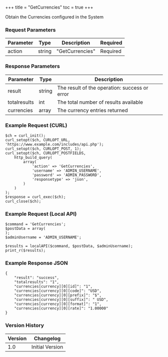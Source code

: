 +++
title = "GetCurrencies"
toc = true
+++

Obtain the Currencies configured in the System

### Request Parameters

| Parameter | Type | Description | Required |
| --------- | ---- | ----------- | -------- |
| action | string | "GetCurrencies" | Required |

### Response Parameters

| Parameter | Type | Description |
| --------- | ---- | ----------- |
| result | string | The result of the operation: success or error |
| totalresults | int | The total number of results available |
| currencies | array | The currency entries returned |


### Example Request (CURL)

```
$ch = curl_init();
curl_setopt($ch, CURLOPT_URL, 'https://www.example.com/includes/api.php');
curl_setopt($ch, CURLOPT_POST, 1);
curl_setopt($ch, CURLOPT_POSTFIELDS,
    http_build_query(
        array(
            'action' => 'GetCurrencies',
            'username' => 'ADMIN_USERNAME',
            'password' => 'ADMIN_PASSWORD',
            'responsetype' => 'json',
        )
    )
);
$response = curl_exec($ch);
curl_close($ch);
```


### Example Request (Local API)

```
$command = 'GetCurrencies';
$postData = array(
);
$adminUsername = 'ADMIN_USERNAME';

$results = localAPI($command, $postData, $adminUsername);
print_r($results);
```


### Example Response JSON

```
{
    "result": "success",
    "totalresults": "1",
    "currencies[currency][0][id]": "1",
    "currencies[currency][0][code]": "USD",
    "currencies[currency][0][prefix]": "$",
    "currencies[currency][0][suffix]": " USD",
    "currencies[currency][0][format]": "1",
    "currencies[currency][0][rate]": "1.00000"
}
```


### Version History

| Version | Changelog |
| ------- | --------- |
| 1.0 | Initial Version |
